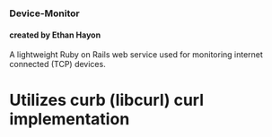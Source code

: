 ### Device-Monitor
#### created by Ethan Hayon

A lightweight Ruby on Rails web service used for monitoring internet connected (TCP) devices.
# Utilizes curb (libcurl) curl implementation